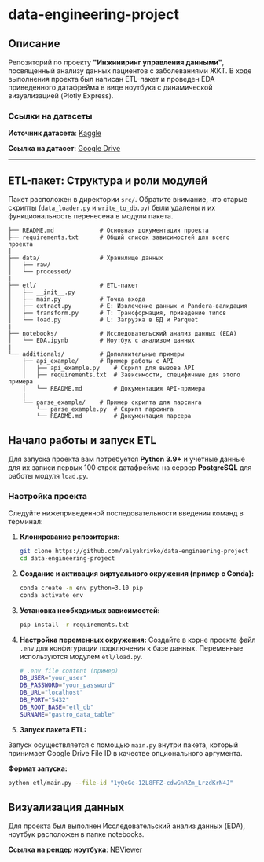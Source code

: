 # data-engineering-project

## Описание

Репозиторий по проекту **"Инжиниринг управления данными"**, посвященный анализу данных пациентов с заболеваниями ЖКТ. В ходе выполнения проекта был написан ETL-пакет и проведен EDA приведенного датафрейма в виде ноутбука с динамической визуализацией (Plotly Express).

### Ссылки на датасеты

**Источник датасета**: [Kaggle](https://www.kaggle.com/datasets/amanik000/gastrointestinal-disease-dataset)

**Ссылка на датасет**: [Google Drive](https://drive.google.com/file/d/1yQeGe-12L8FFZ-cdwGnRZm_LrzdKrN4J/view?usp=sharing)  

---

## ETL-пакет: Структура и роли модулей

Пакет расположен в директории `src/`. Обратите внимание, что старые скрипты (`data_loader.py` и `write_to_db.py`) были удалены и их функциональность перенесена в модули пакета.
```
├── README.md             # Основная документация проекта
├── requirements.txt      # Общий список зависимостей для всего проекта
|
├── data/                 # Хранилище данных
│   ├── raw/
│   └── processed/
|
├── etl/                  # ETL-пакет
│   ├── __init__.py
│   ├── main.py           # Точка входа
│   ├── extract.py        # E: Извлечение данных и Pandera-валидация
│   ├── transform.py      # T: Трансформация, приведение типов
│   └── load.py           # L: Загрузка в БД и Parquet
|
├── notebooks/            # Исследовательский анализ данных (EDA)
│   └── EDA.ipynb         # Ноутбук с анализом данных
|
└── additionals/          # Дополнительные примеры
    ├── api_example/      # Пример работы с API
    │   ├── api_example.py    # Скрипт для вызова API
    │   ├── requirements.txt  # Зависимости, специфичные для этого примера
    │   └── README.md         # Документация API-примера
    |
    └── parse_example/    # Пример скрипта для парсинга
        └── parse_example.py  # Скрипт парсинга
        └── README.md         # Документация парсера
```
## Начало работы и запуск ETL

Для запуска проекта вам потребуется **Python 3.9+** и учетные данные для их записи первых 100 строк датафрейма на сервер **PostgreSQL** для работы модуля `load.py`.

### Настройка проекта

Следуйте нижеприведенной последовательности введения команд в терминал:

1.  **Клонирование репозитория:**
    ```bash
    git clone https://github.com/valyakrivko/data-engineering-project
    cd data-engineering-project
    ```

2.  **Создание и активация виртуального окружения (пример с Conda):**
    ```bash
    conda create -n env python=3.10 pip
    conda activate env
    ```

3.  **Установка необходимых зависимостей:**
    ```bash
    pip install -r requirements.txt
    ```

4.  **Настройка переменных окружения:**
    Создайте в корне проекта файл `.env` для конфигурации подключения к базе данных. Переменные используются модулем `etl/load.py`.

    ```bash
    # .env file content (пример)
    DB_USER="your_user"
    DB_PASSWORD="your_password"
    DB_URL="localhost"
    DB_PORT="5432"
    DB_ROOT_BASE="etl_db"
    SURNAME="gastro_data_table" 
    ```

5. **Запуск пакета ETL:**

Запуск осуществляется с помощью `main.py` внутри пакета, который принимает Google Drive File ID в качестве опционального аргумента.

**Формат запуска:**

```bash
python etl/main.py --file-id "1yQeGe-12L8FFZ-cdwGnRZm_LrzdKrN4J"
```

## Визуализация данных

Для проекта был выполнен Исследовательский анализ данных (EDA), ноутбук расположен в папке notebooks.

**Ссылка на рендер ноутбука**: [NBViewer](https://nbviewer.org/github/valyakrivko/data-engineering-project/blob/main/notebooks/EDA.ipynb)








